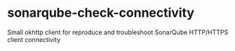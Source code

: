 # sonarqube-check-connectivity
Small okhttp client for reproduce and troubleshoot SonarQube HTTP/HTTPS client connectivity 
